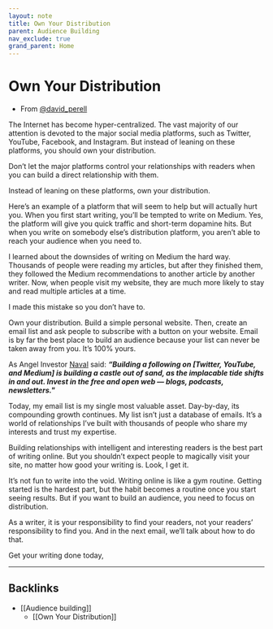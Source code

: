 ```yaml
---
layout: note
title: Own Your Distribution
parent: Audience Building
nav_exclude: true
grand_parent: Home
---
```


# Own Your Distribution

- From [@david_perell](https://twitter.com/david_perell)

The Internet has become hyper-centralized. The vast majority of our attention is devoted to the major social media platforms, such as Twitter, YouTube, Facebook, and Instagram. But instead of leaning on these platforms, you should own your distribution.

Don’t let the major platforms control your relationships with readers when you can build a direct relationship with them.

Instead of leaning on these platforms, own your distribution.

Here’s an example of a platform that will seem to help but will actually hurt you. When you first start writing, you’ll be tempted to write on Medium. Yes, the platform will give you quick traffic and short-term dopamine hits. But when you write on somebody else’s distribution platform, you aren’t able to reach your audience when you need to.

I learned about the downsides of writing on Medium the hard way. Thousands of people were reading my articles, but after they finished them, they followed the Medium recommendations to another article by another writer. Now, when people visit my website, they are much more likely to stay and read multiple articles at a time.

I made this mistake so you don’t have to.

Own your distribution. Build a simple personal website. Then, create an email list and ask people to subscribe with a button on your website. Email is by far the best place to build an audience because your list can never be taken away from you. It’s 100% yours.

As Angel Investor [Naval](https://el2.convertkit-mail.com/c/p9umngk4embquzxl5zsq/7qh7h8hm3n4k3e/aHR0cHM6Ly90d2l0dGVyLmNvbS9uYXZhbD9yZWZfc3JjPXR3c3JjJTVFZ29vZ2xlJTdDdHdjYW1wJTVFc2VycCU3Q3R3Z3IlNUVhdXRob3I=) said:
**_“Building a following on [Twitter, YouTube, and Medium] is building a castle out of sand, as the implacable tide shifts in and out. Invest in the free and open web — blogs, podcasts, newsletters."_**

Today, my email list is my single most valuable asset. Day-by-day, its compounding growth continues. My list isn’t just a database of emails. It’s a world of relationships I’ve built with thousands of people who share my interests and trust my expertise.

Building relationships with intelligent and interesting readers is the best part of writing online. But you shouldn’t expect people to magically visit your site, no matter how good your writing is. Look, I get it.

It’s not fun to write into the void. Writing online is like a gym routine. Getting started is the hardest part, but the habit becomes a routine once you start seeing results. But if you want to build an audience, you need to focus on distribution.

As a writer, it is your responsibility to find your readers, not your readers’ responsibility to find you. And in the next email, we’ll talk about how to do that.

Get your writing done today,

---
## Backlinks
* [[Audience building]]
	* [[Own Your Distribution]]

